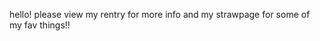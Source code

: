 hello! please view my rentry for more info and my strawpage for some of my fav things!!

<!---
nillanilla/nillanilla is a ✨ special ✨ repository because its `README.md` (this file) appears on your GitHub profile.
You can click the Preview link to take a look at your changes.
--->
